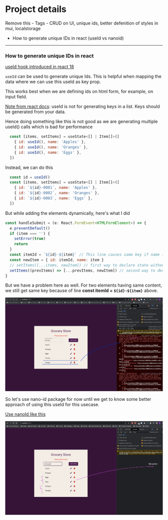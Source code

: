 # Project details

Remove this - Tags - CRUD on UI, unique ids, better defenition of styles in mui, localstorage

- How to generate unique IDs in react (useId vs nanoid)

---

### How to generate unique IDs in react

[useId hook introduced in react 18](https://reactjs.org/docs/hooks-reference.html#useid)

`useId` can be used to generate unique Ids. This is helpful when mapping the data where we can use this useId as key prop.

This works best when we are defining ids on html form, for example, on input field.

[Note from react docs](https://reactjs.org/docs/hooks-reference.html#useid): useId is not for generating keys in a list. Keys should be generated from your data.

Hence doing something like this is not good as we are generating multiple useId() calls which is bad for performance

```js
  const [items, setItems] = useState<[] | Item[]>([
    { id: useId(), name: 'Apples' },
    { id: useId(), name: 'Oranges' },
    { id: useId(), name: 'Eggs' },
  ])
```

Instead, we can do this

```js
  const id = useId()
  const [items, setItems] = useState<[] | Item[]>([
    { id: `${id}-0001`, name: 'Apples' },
    { id: `${id}-0002`, name: 'Oranges' },
    { id: `${id}-0003`, name: 'Eggs' },
  ])
```

But while adding the elements dynamically, here's what I did

```js
const handleSubmit = (e: React.FormEvent<HTMLFormElement>) => {
  e.preventDefault()
  if (item === '') {
    setError(true)
    return
  }
  const itemId = `${id}-${item}` // This line causes same key if name is same
  const newItem = { id: itemId, name: item }
  // setItems([...items, newItem]) // first way to declare state without using previous state
  setItems((prevItems) => [...prevItems, newItem]) // second way to declare state using previous state
}
```

But we have a problem here as well. For two elements having same content, we still get same key because of line **const itemId = `${id}-${item}`** above.

![use ID issue](./readme_images/use-id-error.png)

So let's use nano-id package for now until we get to know some better approach of using this useId for this usecase.

[Use nanoId like this](https://stackoverflow.com/a/65962066/10824697)

![nano ID solves this issue](./readme_images/nano-id-solves.png)
